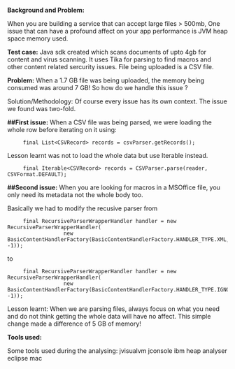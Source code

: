 **Background and Problem:**

When you are building a service that can accept large files > 500mb, One issue that can have a profound affect on your app performance is JVM heap space memory used.

**Test case:**
Java sdk created which scans documents of upto 4gb for content and virus scanning. It uses Tika for parsing to find macros and other content related sercurity issues.
File being uploaded is a CSV file.

**Problem:**
When a 1.7 GB file was being uploaded, the memory being consumed was around 7 GB! So how do we handle this issue ?

Solution/Methodology:
Of course every issue has its own context. The issue we found was two-fold.

**##First issue:**
When a CSV file was being parsed, we were loading the whole row before iterating on it using: 

         final List<CSVRecord> records = csvParser.getRecords();
  
Lesson learnt was not to load the whole data but use Iterable instead.

         final Iterable<CSVRecord> records = CSVParser.parse(reader, CSVFormat.DEFAULT);

**##Second issue:**
When you are looking for macros in a MSOffice file, you only need its metadata not the whole body too.

Basically we had to modify the recusive parser from

         final RecursiveParserWrapperHandler handler = new RecursiveParserWrapperHandler( 
                      new BasicContentHandlerFactory(BasicContentHandlerFactory.HANDLER_TYPE.XML, -1)); 
            
to

         final RecursiveParserWrapperHandler handler = new RecursiveParserWrapperHandler( 
                      new BasicContentHandlerFactory(BasicContentHandlerFactory.HANDLER_TYPE.IGNORE, -1)); 
                      
Lesson learnt: When we are parsing files, always focus on what you need and do not think getting the whole data will have no affect. This simple change made a difference of 5 GB of memory!


**Tools used:**

Some tools used during the analysing:
jvisualvm
jconsole
ibm heap analyser
eclipse mac
